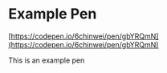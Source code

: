 
# Example Pen
[https://codepen.io/6chinwei/pen/gbYRQmN](https://codepen.io/6chinwei/pen/gbYRQmN)


This is an example pen